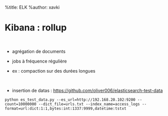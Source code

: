 %title: ELK
%author: xavki


# Kibana : rollup


<br>


* agrégation de documents

* jobs à fréquence régulière

* ex : compaction sur des durées longues


<br>


* insertion de datas : https://github.com/oliver006/elasticsearch-test-data

```
python es_test_data.py --es_url=http://192.168.20.102:9200 --count=10000000 --dict_file=urls.txt --index_name=access_logs --format=url:dict:1:1,bytes:int:1337:9999,datetime:tstxt
```

